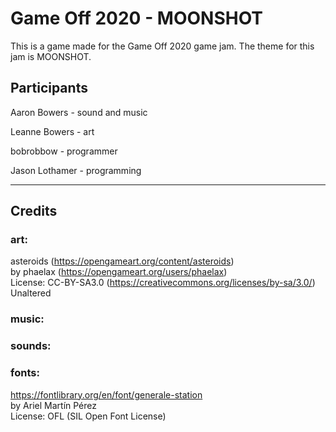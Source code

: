 # Game Off 2020 - MOONSHOT
This is a game made for the Game Off 2020 game jam.  The theme for this jam is MOONSHOT.


## Participants

Aaron Bowers - sound and music

Leanne Bowers - art

bobrobbow - programmer

Jason Lothamer - programming

---

## Credits

### art:
asteroids (https://opengameart.org/content/asteroids)<br>
by phaelax (https://opengameart.org/users/phaelax)<br>
License: CC-BY-SA3.0 (https://creativecommons.org/licenses/by-sa/3.0/)
Unaltered


### music:

### sounds:

### fonts:
https://fontlibrary.org/en/font/generale-station<br>
by Ariel Martín Pérez<br>
License: OFL (SIL Open Font License)
